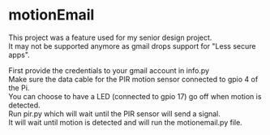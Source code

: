 # motionEmail
This project was a feature used for my senior design project. <br />
It may not be supported anymore as gmail drops support for "Less secure apps".

First provide the credentials to your gmail account in info.py <br />
Make sure the data cable for the PIR motion sensor connected to gpio 4 of the Pi. <br />
You can choose to have a LED (connected to gpio 17) go off when motion is detected. <br />
Run pir.py which will wait until the PIR sensor will send a signal. <br />
It will wait until motion is detected and will run the motionemail.py file. <br />
